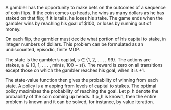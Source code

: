 A gambler has the opportunity to make bets on the outcomes of a sequence of coin flips. If the coin comes up heads, he wins as many dollars as he has staked on that flip; if it is tails, he loses his stake. The game ends when the gambler wins by reaching his goal of $100, or loses by running out of money.

On each flip, the gambler must decide what portion of his capital to stake, in integer numbers of dollars. This problem can be formulated as an undiscounted, episodic, finite MDP.

The state is the gambler’s capital, s ∈ {1, 2, . . . , 99}. The actions are stakes, a ∈ {0, 1, . . . , min(s, 100 − s)}. The reward is zero on all transitions except those on which the gambler reaches his goal, when it is +1.

The state-value function then gives the probability of winning from each state. A policy is a mapping from levels of capital to stakes. The optimal policy maximizes the probability of reaching the goal. Let p_h denote the probability of the coin coming up heads. If p_h is known, then the entire problem is known and it can be solved, for instance, by value iteration.